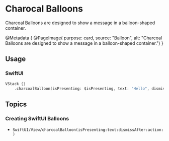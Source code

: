 # Charocal Balloons

Charcoal Balloons are designed to show a message in a balloon-shaped container.

@Metadata {
    @PageImage(
        purpose: card, 
        source: "Balloon", 
        alt: "Charcoal Balloons are designed to show a message in a balloon-shaped container.")
}


## Usage

### SwiftUI

```swift
VStack {}
    .charcoalBalloon(isPresenting: $isPresenting, text: "Hello", dismissAfter: 2)
```

## Topics

### Creating SwiftUI Balloons
- ``SwiftUI/View/charcoalBalloon(isPresenting:text:dismissAfter:action:)``
